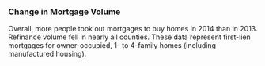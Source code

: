 
### Change in Mortgage Volume

Overall, more people took out mortgages to buy homes in 2014 than in 2013. Refinance volume fell in nearly all counties. These data represent first-lien mortgages for owner-occupied, 1- to 4-family homes (including manufactured housing).


